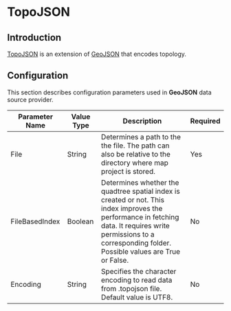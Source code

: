 # TopoJSON

## Introduction

[TopoJSON](http://en.wikipedia.org/wiki/GeoJSON#TopoJSON) is an extension of [GeoJSON](http://en.wikipedia.org/wiki/GeoJSON) that encodes topology. 

## Configuration

This section describes configuration parameters used in **GeoJSON** data source provider.

Parameter Name | Value Type | Description | Required
------------ | ------------- | ------------- | -------------
File | String |Determines a path to the the file. The path can also be relative to the directory where map project is stored. | Yes
FileBasedIndex | Boolean | Determines whether the quadtree spatial index is created or not. This index improves the performance in fetching data. It requires write permissions to a corresponding folder. Possible values are True or False. | No
Encoding | String |Specifies the character encoding to read data from .topojson file. Default value is UTF8. | No
